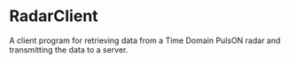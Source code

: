 # RadarClient
A client program for retrieving data from a Time Domain PulsON radar and transmitting the data to a server.
